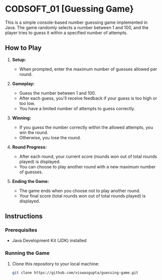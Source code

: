   # CODSOFT_01 [Guessing Game}

This is a simple console-based number guessing game implemented in Java. The game randomly selects a number between 1 and 100, and the player tries to guess it within a specified number of attempts.

## How to Play

1. **Setup:**
   - When prompted, enter the maximum number of guesses allowed per round.

2. **Gameplay:**
   - Guess the number between 1 and 100.
   - After each guess, you'll receive feedback if your guess is too high or too low.
   - You have a limited number of attempts to guess correctly.

3. **Winning:**
   - If you guess the number correctly within the allowed attempts, you win the round.
   - Otherwise, you lose the round.

4. **Round Progress:**
   - After each round, your current score (rounds won out of total rounds played) is displayed.
   - You can choose to play another round with a new maximum number of guesses.

5. **Ending the Game:**
   - The game ends when you choose not to play another round.
   - Your final score (total rounds won out of total rounds played) is displayed.

## Instructions

### Prerequisites
- Java Development Kit (JDK) installed

### Running the Game
1. Clone this repository to your local machine:
   ```bash
   git clone https://github.com/viswasgupta/guessing-game.git
